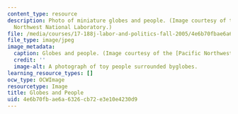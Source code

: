 ```yaml
---
content_type: resource
description: Photo of miniature globes and people. (Image courtesy of the Pacific
  Northwest National Laboratory.)
file: /media/courses/17-188j-labor-and-politics-fall-2005/4e6b70fbae6a6326cb72e3e10e4230d9_17-188jf05.jpg
file_type: image/jpeg
image_metadata:
  caption: Globes and people. (Image courtesy of the [Pacific Northwest National Laboratory](http://www.pnl.gov/).)
  credit: ''
  image-alt: A photograph of toy people surrounded byglobes.
learning_resource_types: []
ocw_type: OCWImage
resourcetype: Image
title: Globes and People
uid: 4e6b70fb-ae6a-6326-cb72-e3e10e4230d9
---
```

